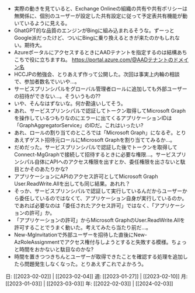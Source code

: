 - 実際の動きを見ていると、Exchange Onlineの組織の共有や共有ポリシーは無関係に、個別のユーザーが設定した共有設定に従って予定表共有機能が動いているように見える。
- GhatGPT的な品質のエンジンがBingに組み込まれるそうな。ずーっとGoogle派だったけど、ついにBingに乗り換えるときが来たのかもしれない。期待大。
- AzureポータルにアクセスするときにAADテナントを指定するのは結構あちこちで役に立ちますね。 https://portal.azure.com/@AADテナントのドメイン名
- HCCJPの勉強会、とりあえず作って公開した。次回は事実上内輪の相談で、参加者数名でいいや…。
- サービスプリンシパルをグローバル管理者ロールに追加しても外部ユーザーの招待ができない…。そういうもの??
- いや、そんなはずないな。何か勘違いしてそう。
- あれ、サービスプリンシパルで認証してトークン取得してMicrosoft Graphを操作しているつもりなのにエラーに出てくるアプリケーションIDは「GraphAggregatorService」のIDだ。これはいったい?
- あれ、ロールの割り当てのところでは「Microsoft Graph」になるぞ。とりあえずゲスト招待元ロールにMicrosoft Graphを割り当ててみるか…。
- だめだった。サービスプリンシパルで認証した後でトークンを取得してConnect-MgGraphで接続して招待するときに必要な権限…。サービスプリンシパル自体にAPIへのアクセス権限を出すとか、委任権限を出さないと駄目とかそのあたりかな?
- アプリケーションにAPIのアクセス許可としてMicrosoft Graph User.ReadWrite.Allを出しても同じ結果。あれれ？
- そっか、サービスプリンシパルで認証して実行しているんだからユーザーから委任しているのではなくて、アプリケーション自身が実行しているのか。であれば必要なのは「委任されたアクセス許可」ではなく、「アプリケーションの許可」か。
- 「アプリケーションの許可」からMicrosoft GraphのUser.ReadWrite.Allを許可することでうまく動いた。考えてみたら当たり前だ…。
- New-MgInvitationで外部ユーザーを招待した直後にNew-AzRoleAssignmentでアクセス権付与しようとすると失敗する模様。ちょっと時間をおかないと駄目なのかな?
- 時間を置きつつきちんとユーザーが取得できたことを確認する処理を追加したら問題発生しなくなった。とりあえずこれでよかろう。

日: [[2023-02-02]] | [[2023-02-04]]
週: [[2023-01-27]] | [[2023-02-10]]
月: [[2023-01-03]] | [[2023-03-03]]
年: [[2022-02-03]] | [[2024-02-03]]